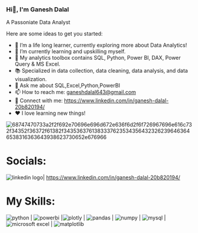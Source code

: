 ### Hi👋, I'm Ganesh Dalal

A Passoniate Data Analyst

Here are some ideas to get you started:

- 🔭 I’m a life long learner, currently exploring more about Data Analytics!
- 🌱 I’m currently learning and upskilling myself.
- 🧰 My analytics toolbox contains SQL, Python, Power BI, DAX, Power Query & MS Excel.
- 📚 Specialized in data collection, data cleaning, data analysis, and data visualization.
- 💬 Ask me about SQL,Excel,Python,PowerBI
- 📫 How to reach me: ganeshdalal643@gmail.com
- 🔗 Connect with me: https://www.linkedin.com/in/ganesh-dalal-20b820194/
- ❤️ I love learning new things!
  
![68747470733a2f2f692e70696e696d672e636f6d2f6f726967696e616c732f34352f36372f61382f34353637613833376235343564323262396463646538316363643938623730652e676966](https://github.com/user-attachments/assets/a11c6257-bea0-48fa-b2c2-6418aafcb187)

# Socials:
![linkedin logo](https://github.com/user-attachments/assets/1b89842d-874f-4da6-aae1-077c65e1b803)| https://www.linkedin.com/in/ganesh-dalal-20b820194/

# My Skills:
![python](https://github.com/user-attachments/assets/4dec6214-082e-4ad5-869e-ec64ae2f10ed) | ![powerbi](https://github.com/user-attachments/assets/71b44d47-0c64-45ac-9881-296b14515c95) |![plotly](https://github.com/user-attachments/assets/8d7cbd6e-31c9-4a3a-9f9a-3c169f23498b) | ![pandas](https://github.com/user-attachments/assets/cc71322b-4780-4d20-ad77-702dac6dabfc) | ![numpy](https://github.com/user-attachments/assets/ba934a14-c334-482f-b0c2-2bf8eac4ad6b) | ![mysql](https://github.com/user-attachments/assets/aa685750-0baa-4959-bf09-1060685710ee) | ![microsoft excel](https://github.com/user-attachments/assets/6fa5545e-a8d3-4242-aca1-897f8cd4bd85) | ![matplotlib](https://github.com/user-attachments/assets/fa58a537-bf78-46dc-b6ee-49a288b7138d)








